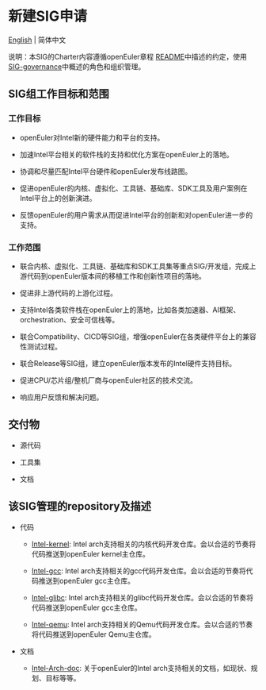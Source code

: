 
# 新建SIG申请
[English](./sig-Intel-Arch.md) | 简体中文


说明：本SIG的Charter内容遵循openEuler章程 [README](/zh/governance/README.md)中描述的约定，使用[SIG-governance](/zh/technical-committee/governance/SIG-governance.md)中概述的角色和组织管理。

## SIG组工作目标和范围

### 工作目标

- openEuler对Intel新的硬件能力和平台的支持。

- 加速Intel平台相关的软件栈的支持和优化方案在openEuler上的落地。

- 协调和尽量匹配Intel平台硬件和openEuler发布线路图。

- 促进openEuler的内核、虚拟化、工具链、基础库、SDK工具及用户案例在Intel平台上的创新演进。

- 反馈openEuler的用户需求从而促进Intel平台的创新和对openEuler进一步的支持。

### 工作范围

- 联合内核、虚拟化、工具链、基础库和SDK工具集等重点SIG/开发组，完成上游代码到openEuler版本间的移植工作和创新性项目的落地。

- 促进非上游代码的上游化过程。

- 支持Intel各类软件栈在openEuler上的落地，比如各类加速器、AI框架、orchestration、安全可信栈等。

- 联合Compatibility、CICD等SIG组，增强openEuler在各类硬件平台上的兼容性测试过程。

- 联合Release等SIG组，建立openEuler版本发布的Intel硬件支持目标。

- 促进CPU/芯片组/整机厂商与openEuler社区的技术交流。

- 响应用户反馈和解决问题。

## 交付物

- 源代码

- 工具集

- 文档

## 该SIG管理的repository及描述

- 代码
  - [Intel-kernel](https://gitee.com/openeuler/Intel-kernel): Intel arch支持相关的内核代码开发仓库。会以合适的节奏将代码推送到openEuler kernel主仓库。

  - [Intel-gcc](https://gitee.com/openeuler/Intel-gcc): Intel arch支持相关的gcc代码开发仓库。会以合适的节奏将代码推送到openEuler gcc主仓库。

  - [Intel-glibc](https://gitee.com/openeuler/Intel-glibc): Intel arch支持相关的glibc代码开发仓库。会以合适的节奏将代码推送到openEuler gcc主仓库。

  - [Intel-qemu](https://gitee.com/openeuler/intel-qemu): Intel arch支持相关的Qemu代码开发仓库。会以合适的节奏将代码推送到openEuler Qemu主仓库。

- 文档
  - [Intel-Arch-doc](https://gitee.com/openeuler/Intel-Arch-doc): 关于openEuler的Intel arch支持相关的文档，如现状、规划、目标等等。
